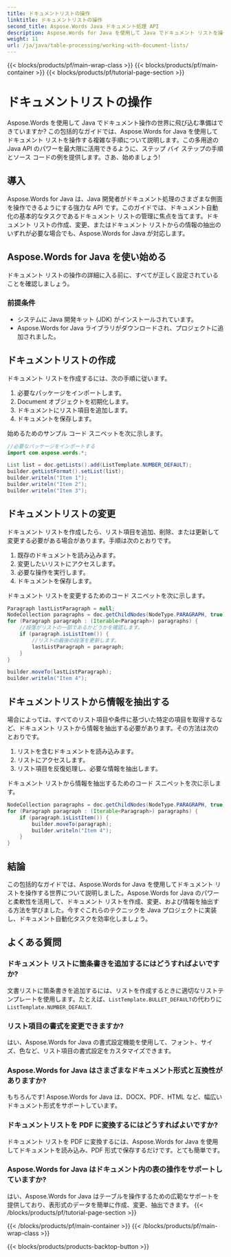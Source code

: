 ```yaml
---
title: ドキュメントリストの操作
linktitle: ドキュメントリストの操作
second_title: Aspose.Words Java ドキュメント処理 API
description: Aspose.Words for Java を使用して Java でドキュメント リストを操作する方法を学習します。このステップ バイ ステップ ガイドには、効率的なドキュメント操作のためのソース コード例が含まれています。
weight: 11
url: /ja/java/table-processing/working-with-document-lists/
---
```


{{< blocks/products/pf/main-wrap-class >}}
{{< blocks/products/pf/main-container >}}
{{< blocks/products/pf/tutorial-page-section >}}

# ドキュメントリストの操作


Aspose.Words を使用して Java でドキュメント操作の世界に飛び込む準備はできていますか? この包括的なガイドでは、Aspose.Words for Java を使用してドキュメント リストを操作する複雑な手順について説明します。この多用途の Java API のパワーを最大限に活用できるように、ステップ バイ ステップの手順とソース コードの例を提供します。さあ、始めましょう!

## 導入

Aspose.Words for Java は、Java 開発者がドキュメント処理のさまざまな側面を操作できるようにする強力な API です。このガイドでは、ドキュメント自動化の基本的なタスクであるドキュメント リストの管理に焦点を当てます。ドキュメント リストの作成、変更、またはドキュメント リストからの情報の抽出のいずれが必要な場合でも、Aspose.Words for Java が対応します。

## Aspose.Words for Java を使い始める

ドキュメント リストの操作の詳細に入る前に、すべてが正しく設定されていることを確認しましょう。

### 前提条件

- システムに Java 開発キット (JDK) がインストールされています。
- Aspose.Words for Java ライブラリがダウンロードされ、プロジェクトに追加されました。

## ドキュメントリストの作成

ドキュメント リストを作成するには、次の手順に従います。

1. 必要なパッケージをインポートします。
2. Document オブジェクトを初期化します。
3. ドキュメントにリスト項目を追加します。
4. ドキュメントを保存します。

始めるためのサンプル コード スニペットを次に示します。

```java
//必要なパッケージをインポートする
import com.aspose.words.*;

List list = doc.getLists().add(ListTemplate.NUMBER_DEFAULT);
builder.getListFormat().setList(list);
builder.writeln("Item 1");
builder.writeln("Item 2");
builder.writeln("Item 3");
```

## ドキュメントリストの変更

ドキュメント リストを作成したら、リスト項目を追加、削除、または更新して変更する必要がある場合があります。手順は次のとおりです。

1. 既存のドキュメントを読み込みます。
2. 変更したいリストにアクセスします。
3. 必要な操作を実行します。
4. ドキュメントを保存します。

ドキュメント リストを変更するためのコード スニペットを次に示します。

```java
Paragraph lastListParagraph = null;
NodeCollection paragraphs = doc.getChildNodes(NodeType.PARAGRAPH, true);
for (Paragraph paragraph : (Iterable<Paragraph>) paragraphs) {
    //段落がリストの一部であるかどうかを確認します。
    if (paragraph.isListItem()) {
        //リストの最後の段落を更新します。
        lastListParagraph = paragraph;
    }
}

builder.moveTo(lastListParagraph);
builder.writeln("Item 4");
```

## ドキュメントリストから情報を抽出する

場合によっては、すべてのリスト項目や条件に基づいた特定の項目を取得するなど、ドキュメント リストから情報を抽出する必要があります。その方法は次のとおりです。

1. リストを含むドキュメントを読み込みます。
2. リストにアクセスします。
3. リスト項目を反復処理し、必要な情報を抽出します。

ドキュメント リストから情報を抽出するためのコード スニペットを次に示します。

```java
NodeCollection paragraphs = doc.getChildNodes(NodeType.PARAGRAPH, true);
for (Paragraph paragraph : (Iterable<Paragraph>) paragraphs) {
    if (paragraph.isListItem()) {
        builder.moveTo(paragraph);
        builder.writeln("Item 4");
    }
}
```

## 結論

この包括的なガイドでは、Aspose.Words for Java を使用してドキュメント リストを操作する世界について説明しました。Aspose.Words for Java のパワーと柔軟性を活用して、ドキュメント リストを作成、変更、および情報を抽出する方法を学びました。今すぐこれらのテクニックを Java プロジェクトに実装し、ドキュメント自動化タスクを効率化しましょう。


## よくある質問

### ドキュメント リストに箇条書きを追加するにはどうすればよいですか?
文書リストに箇条書きを追加するには、リストを作成するときに適切なリストテンプレートを使用します。たとえば、`ListTemplate.BULLET_DEFAULT`の代わりに`ListTemplate.NUMBER_DEFAULT`.

### リスト項目の書式を変更できますか?
はい、Aspose.Words for Java の書式設定機能を使用して、フォント、サイズ、色など、リスト項目の書式設定をカスタマイズできます。

### Aspose.Words for Java はさまざまなドキュメント形式と互換性がありますか?
もちろんです! Aspose.Words for Java は、DOCX、PDF、HTML など、幅広いドキュメント形式をサポートしています。

### ドキュメントリストを PDF に変換するにはどうすればよいですか?
ドキュメント リストを PDF に変換するには、Aspose.Words for Java を使用してドキュメントを読み込み、PDF 形式で保存するだけです。とても簡単です。

### Aspose.Words for Java はドキュメント内の表の操作をサポートしていますか?
はい、Aspose.Words for Java はテーブルを操作するための広範なサポートを提供しており、表形式のデータを簡単に作成、変更、抽出できます。
{{< /blocks/products/pf/tutorial-page-section >}}

{{< /blocks/products/pf/main-container >}}
{{< /blocks/products/pf/main-wrap-class >}}

{{< blocks/products/products-backtop-button >}}
